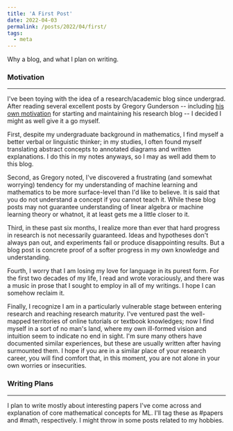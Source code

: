 ```yaml
---
title: 'A First Post'
date: 2022-04-03
permalink: /posts/2022/04/first/
tags:
  - meta
---
```


Why a blog, and what I plan on writing.

### Motivation  
------
I've been toying with the idea of a research/academic blog since undergrad. After reading several excellent posts by Gregory Gunderson -- including [his own motivation](https://gregorygundersen.com/blog/2020/01/12/why-research-blog/) for starting and maintaining his research blog -- I decided I might as well give it a go myself. 

First, despite my undergraduate background in mathematics, I find myself a better verbal or linguistic thinker; in my studies, I often found myself translating abstract concepts to annotated diagrams and written explanations. I do this in my notes anyways, so I may as well add them to this blog.

Second, as Gregory noted, I've discovered a frustrating (and somewhat worrying) tendency for my understanding of machine learning and mathematics to be more surface-level than I'd like to believe. It is said that you do not understand a concept if you cannot teach it. While these blog posts may not guarantee understanding of linear algebra or machine learning theory or whatnot, it at least gets me a little closer to it.

Third, in these past six months, I realize more than ever that hard progress in research is not necessarily guaranteed. Ideas and hypotheses don't always pan out, and experiments fail or produce disappointing results. But a blog post is concrete proof of a softer progress in my own knowledge and understanding.

Fourth, I worry that I am losing my love for language in its purest form. For the first two decades of my life, I read and wrote voraciously, and there was a music in prose that I sought to employ in all of my writings. I hope I can somehow reclaim it.

Finally, I recognize I am in a particularly vulnerable stage between entering research and reaching research maturity. I've ventured past the well-mapped territories of online tutorials or textbook knowledges; now I find myself in a sort of no man's land, where my own ill-formed vision and intuition seem to indicate no end in sight. I'm sure many others have documented similar experiences, but these are usually written after having surmounted them. I hope if you are in a similar place of your research career, you will find comfort that, in this moment, you are not alone in your own worries or insecurities. 

### Writing Plans  
------
I plan to write mostly about interesting papers I've come across and explanation of core mathematical concepts for ML. I'll tag these as #papers and #math, respectively. I might throw in some posts related to my hobbies.
